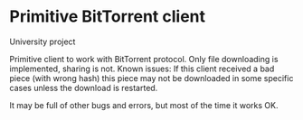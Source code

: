 # Primitive BitTorrent client
University project

Primitive client to work with BitTorrent protocol. Only file downloading is implemented, sharing is not.
Known issues:
If this client received a bad piece (with wrong hash) this piece may not be downloaded in some specific cases unless the download is restarted.

It may be full of other bugs and errors, but most of the time it works OK.
